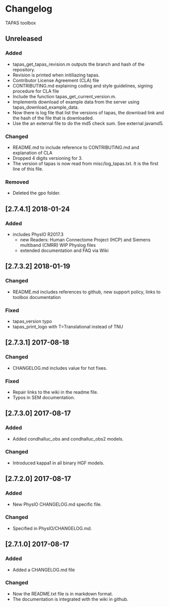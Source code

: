 # Changelog
TAPAS toolbox 

## Unreleased

### Added
- tapas\_get\_tapas\_revision.m outputs the branch and hash of the repository.
- Revision is printed when initiliazing tapas.
- Contributor License Agreement (CLA) file
- CONTRIBUTING.md explaining coding and style guidelines, signing procedure for CLA file
- Include the function tapas\_get\_current\_version.m.
- Implements download of example data from the server using 
    tapas_download_example_data.
- Now there is log file that list the versions of tapas, the download link
    and the hash of the file that is downloaded.
- Use the an external file to do the md5 check sum. See external javamd5.

### Changed
- README.md to include reference to CONTRIBUTING.md and explanation of CLA
- Dropped 4 digits versioning for 3.
- The version of tapas is now read from misc/log\_tapas.txt. It is the first
    line of this file.

### Removed
- Deleted the gpo folder.

## [2.7.4.1] 2018-01-24

### Added
- includes PhysIO R2017.3 
    - new Readers: Human Connectome Project (HCP) and Siemens multiband (CMRR) WIP Physlog files
    - extended documentation and FAQ via Wiki

## [2.7.3.2] 2018-01-19

### Changed
- README.md includes references to github, new support policy, links to toolbox documentation

### Fixed
- tapas_version typo
- tapas_print_logo with T=Translational instead of TNU

## [2.7.3.1] 2017-08-18

### Changed
- CHANGELOG.md includes value for hot fixes.

### Fixed
- Repair links to the wiki in the readme file.
- Typos in SEM documentation.


## [2.7.3.0] 2017-08-17

### Added
- Added condhalluc_obs and condhalluc_obs2 models.

### Changed
- Introduced kappa1 in all binary HGF models.


## [2.7.2.0] 2017-08-17

### Added
- New PhysIO CHANGELOG.md specific file.

### Changed
- Specified in PhysIO/CHANGELOG.md.


## [2.7.1.0] 2017-08-17

### Added
- Added a CHANGELOG.md file

### Changed
- Now the README.txt file is in markdown format.
- The documentation is integrated with the wiki in github.
